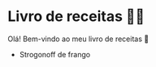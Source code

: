 # Livro de receitas :man_cook:

Olá! Bem-vindo ao meu livro de receitas :wave:

- Strogonoff de frango